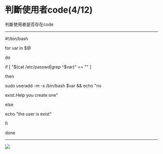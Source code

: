 # 判斷使用者code(4/12)
判斷使用者是否存在code


---

#!/bin/bash

for var in $@

do

if [ "$(cat /etc/passwd|grep ^$var)" == "" ]

then

sudo useradd -m -s /bin/bash $var && echo "no 

exist.Help you create one"

else

echo "the user is exist"

fi

done


---
![](https://i.imgur.com/fFAjlBJ.png)
